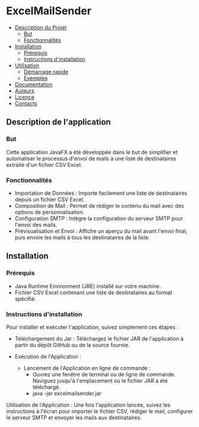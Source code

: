 # ExcelMailSender

- [Description du Projet](#description-de-lapplication)
    - [But](#but)
    - [Fonctionnalités](#fonctionnalités)
- [Installation](#installation)
    - [Prérequis](#prérequis)
    - [Instructions d'installation](#instructions-dinstallation)
- [Utilisation](#utilisation)
    - [Démarrage rapide](#démarrage-rapide)
    - [Exemples](#exemples)
- [Documentation](#documentation)
- [Auteurs](#auteurs)
- [Licence](#licence)
- [Contacts](#contacts)

## Description de l'application

### But
Cette application JavaFX a été développée dans le but de simplifier et automatiser le processus d'envoi de mails à une liste de destinataires extraite d'un fichier CSV Excel.

### Fonctionnalités

- Importation de Données : Importe facilement une liste de destinataires depuis un fichier CSV Excel.
- Composition de Mail : Permet de rédiger le contenu du mail avec des options de personnalisation.
- Configuration SMTP : Intègre la configuration du serveur SMTP pour l'envoi des mails.
- Prévisualisation et Envoi : Affiche un aperçu du mail avant l'envoi final, puis envoie les mails à tous les destinataires de la liste.

## Installation

### Prérequis

- Java Runtime Environment (JRE) installé sur votre machine.
- Fichier CSV Excel contenant une liste de destinataires au format spécifié.

### Instructions d'installation

Pour installer et exécuter l'application, suivez simplement ces étapes :

- Téléchargement du Jar : Téléchargez le fichier JAR de l'application à partir du dépôt GitHub ou de la source fournie.

- Exécution de l'Application : 
    - Lancement de l'Application en ligne de commande :
        - Ouvrez une fenêtre de terminal ou de ligne de commande. Naviguez jusqu'à l'emplacement où le fichier JAR a été téléchargé.
        - java -jar excelmailsender.jar

Utilisation de l'Application : Une fois l'application lancée, suivez les instructions à l'écran pour importer le fichier CSV, rédiger le mail, configurer le serveur SMTP et envoyer les mails aux destinataires.
